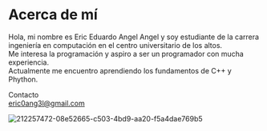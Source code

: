 # Acerca de mí
Hola, mi nombre es Eric Eduardo Angel Angel y soy estudiante de la carrera ingeniería en computación en el centro universitario de los altos.  
Me interesa la programación y aspiro a ser un programador con mucha experiencia.  
Actualmente me encuentro aprendiendo los fundamentos de C++ y Phython.  

Contacto  
eric0ang3l@gmail.com

![212257472-08e52665-c503-4bd9-aa20-f5a4dae769b5](https://github.com/EricAngel1/EricAngel1/assets/150571186/c492f420-406b-4b3c-b48f-a5eb0b1d77ac)

